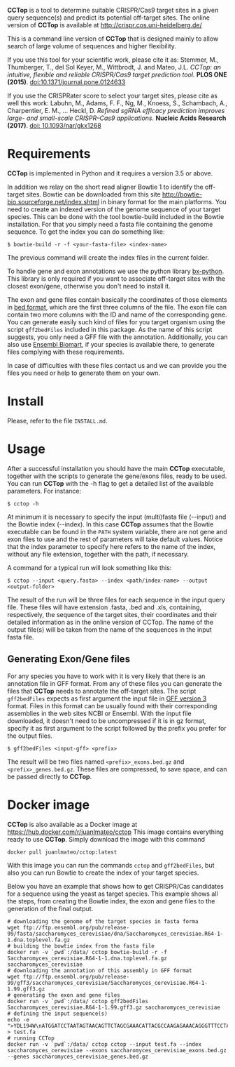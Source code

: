 **CCTop** is a tool to determine suitable CRISPR/Cas9 target sites in a given query
sequence(s) and predict its potential off-target sites. The online version of
**CCTop** is available at http://crispr.cos.uni-heidelberg.de/

This is a command line version of **CCTop** that is designed mainly to allow search
of large volume of sequences and higher flexibility.

If you use this tool for your scientific work, please cite it as:
	Stemmer, M., Thumberger, T., del Sol Keyer, M., Wittbrodt, J. and Mateo, J.L.
	*CCTop: an intuitive, flexible and reliable CRISPR/Cas9 target prediction tool.*
	**PLOS ONE (2015)**.
	[doi:10.1371/journal.pone.0124633](http://journals.plos.org/plosone/article?id=10.1371/journal.pone.0124633)

If you use the CRISPRater score to select your target sites, please cite as well this work:
	Labuhn, M., Adams, F. F., Ng, M., Knoess, S., Schambach, A., Charpentier, E. M., ... Heckl, D.
	*Refined sgRNA efficacy prediction improves large- and small-scale CRISPR–Cas9 applications.*
	**Nucleic Acids Research (2017)**.
	[doi: 10.1093/nar/gkx1268](https://academic.oup.com/nar/advance-article/doi/10.1093/nar/gkx1268/4754467)

# Requirements

**CCTop** is implemented in Python and it requires a version 3.5 or above.

In addition we relay on the short read aligner Bowtie 1 to identify the
off-target sites. Bowtie can be downloaded from this site
http://bowtie-bio.sourceforge.net/index.shtml in binary format for the main
platforms.
You need to create an indexed version of the genome sequence of your
target species. This can be done with the tool bowtie-build included in the
Bowtie installation. For that you simply need a fasta file containing the genome
sequence. To get the index you can do something like:
```
$ bowtie-build -r -f <your-fasta-file> <index-name>
```

The previous command will create the index files in the current folder.

To handle gene and exon annotations we use the python library
[bx-python](https://bitbucket.org/james_taylor/bx-python/). This library is
only required if you want to associate off-target sites with the closest
exon/gene, otherwise you don't need to install it.

The exon and gene files contain basically the coordinates of those elements in
[bed format](http://genome.ucsc.edu/FAQ/FAQformat#format1), which are the first
three columns of the file. The exon file can contain two more columns with the
ID and name of the corresponding gene.
You can generate easily such kind of files for you target organism using the
script `gff2bedFiles` included in this package. As the name
of this script suggests, you only need a GFF file with the annotation.
Additionally, you can also use [Ensembl Biomart](http://www.ensembl.org/biomart),
if your species is available there, to generate files complying with these
requirements.

In case of difficulties with these files contact us and we can provide you the
files you need or help to generate them on your own.
# Install

Please, refer to the file `INSTALL.md`.

# Usage

After a successful installation you should have the main **CCTop** executable,
together with the scripts to generate the gene/exons files, ready to be used.
You can run **CCTop** with the -h flag to get a detailed list of the available
parameters. For instance:
```
$ cctop -h
```

At minimum it is necessary to specify the input (multi)fasta file (--input) and
the Bowtie index (--index). In this case **CCTop** assumes that the Bowtie
executable can be found in the `PATH` system variable, there are not gene and
exon files to use and the rest of parameters will take default values.
Notice that the index parameter to specify here refers to the name of the
index, without any file extension, together with the path, if necessary.

A command for a typical run will look something like this:
```
$ cctop --input <query.fasta> --index <path/index-name> --output <output-folder>
```
The result of the run will be three files for each sequence in the input query
file. These files will have extension .fasta, .bed and .xls, containing,
respectively, the sequence of the target sites, their coordinates and their
detailed information as in the online version of CCTop. The name of the output
file(s) will be taken from the name of the sequences in the input fasta file.

## Generating Exon/Gene files
For any species you have to work with it is very likely that there is an
annotation file in GFF format. From any of these files you can generate
the files that **CCTop** needs to annotate the off-target sites.
The script `gff2bedFiles` expects as first argument the input file in
[GFF version 3](https://github.com/The-Sequence-Ontology/Specifications/blob/master/gff3.md)
format.
Files in this format can be usually found with their corresponding assemblies
in the web sites NCBI or Ensembl.
With the input file downloaded, it doesn't need to be uncompressed if it is in
gz format, specify it as first argument to the script followed by
the prefix you prefer for the output files.
```
$ gff2bedFiles <input-gff> <prefix>
```
The result will be two files named `<prefix>_exons.bed.gz` and
`<prefix>_genes.bed.gz`.
These files are compressed, to save space, and can be passed directly to
**CCTop**.

# Docker image
**CCTop** is also available as a Docker image at https://hub.docker.com/r/juanlmateo/cctop
This image contains everything ready to use **CCTop**.
Simply download the image with this command
```
docker pull juanlmateo/cctop:latest
```
With this image you can run the commands `cctop` and `gff2bedFiles`, but also
you can run Bowtie to create the index of your target species.

Below you have an example that shows how to get CRISPR/Cas candidates for a
sequence using the yeast as target species. This example shows all the steps,
from creating the Bowtie index, the exon and gene files to the generation of
the final output.
```
# downloading the genome of the target species in fasta forma
wget ftp://ftp.ensembl.org/pub/release-99/fasta/saccharomyces_cerevisiae/dna/Saccharomyces_cerevisiae.R64-1-1.dna.toplevel.fa.gz
# building the bowtie index from the fasta file
docker run -v `pwd`:/data/ cctop bowtie-build -r -f Saccharomyces_cerevisiae.R64-1-1.dna.toplevel.fa.gz saccharomyces_cerevisiae
# downloading the annotation of this assembly in GFF format
wget ftp://ftp.ensembl.org/pub/release-99/gff3/saccharomyces_cerevisiae/Saccharomyces_cerevisiae.R64-1-1.99.gff3.gz
# generating the exon and gene files
docker run -v `pwd`:/data/ cctop gff2bedFiles Saccharomyces_cerevisiae.R64-1-1.99.gff3.gz saccharomyces_cerevisiae
# defining the input sequence(s)
echo -e ">YDL194W\nATGGATCCTAATAGTAACAGTTCTAGCGAAACATTACGCCAAGAGAAACAGGGTTTCCTA" > test.fa
# running CCTop
docker run -v `pwd`:/data/ cctop cctop --input test.fa --index saccharomyces_cerevisiae --exons saccharomyces_cerevisiae_exons.bed.gz --genes saccharomyces_cerevisiae_genes.bed.gz
```